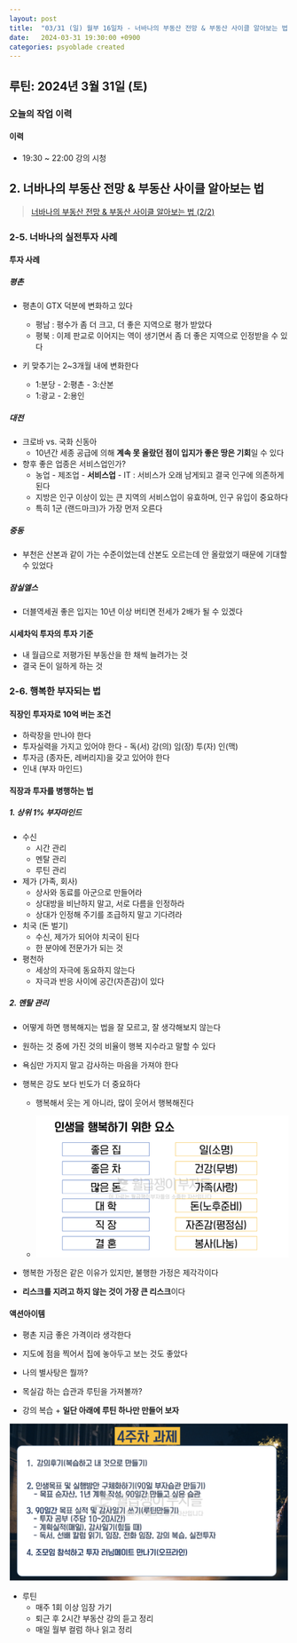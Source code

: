 ```yaml
---
layout: post
title:  "03/31 (일) 월부 16일차 - 너바나의 부동산 전망 & 부동산 사이클 알아보는 법 (2/2)"
date:   2024-03-31 19:30:00 +0900
categories: psyoblade created
---
```


## 루틴: 2024년 3월 31일 (토)

>     

### 오늘의 작업 이력

#### 이력

* 19:30 ~ 22:00 강의 시청

## 2. 너바나의 부동산 전망 & 부동산 사이클 알아보는 법

> [너바나의 부동산 전망 & 부동산 사이클 알아보는 법 (2/2)](https://psyoblade.github.io/psyoblade/created/2024/03/30/weolbu-day15.html)

### 2-5. 너바나의 실전투자 사례

#### 투자 사례

##### 평촌

* 평촌이 GTX 덕분에 변화하고 있다
  * 평남 : 평수가 좀 더 크고, 더 좋은 지역으로 평가 받았다
  * 평북 : 이제 판교로 이어지는 역이 생기면서 좀 더 좋은 지역으로 인정받을 수 있다

* 키 맞추기는 2~3개월 내에 변화한다
  * 1:분당 - 2:평촌 - 3:산본
  * 1:광교 - 2:용인

##### 대전

* 크로바 vs. 국화 신동아
  * 10년간 세종 공급에 의해 **계속 못 올랐던 점이 입지가 좋은 땅은 기회**일 수 있다
* 향후 좋은 업종은 서비스업인가?
  * 농업 - 제조업 - **서비스업** - IT : 서비스가 오래 남게되고 결국 인구에 의존하게 된다
  * 지방은 인구 이상이 있는 큰 지역의 서비스업이 유효하며, 인구 유입이 중요하다
  * 특히 1군 (랜드마크)가 가장 먼저 오른다

##### 중동

* 부천은 산본과 같이 가는 수준이었는데 산본도 오르는데 안 올랐었기 때문에 기대할 수 있었다

##### 잠실엘스

* 더블역세권 좋은 입지는 10년 이상 버티면 전세가 2배가 될 수 있겠다

#### 시세차익 투자의 투자 기준

* 내 월급으로 저평가된 부동산을 한 채씩 늘려가는 것
* 결국 돈이 일하게 하는 것

### 2-6. 행복한 부자되는 법

#### 직장인 투자자로 10억 버는 조건

* 하락장을 만나야 한다
* 투자실력을 가지고 있어야 한다 - 독(서) 강(의) 임(장) 투(자) 인(맥)
* 투자금 (종자돈, 레버리지)을 갖고 있어야 한다
* 인내 (부자 마인드)

#### 직장과 투자를 병행하는 법

##### 1. 상위 1% 부자마인드

* 수신
  * 시간 관리
  * 멘탈 관리
  * 루틴 관리
* 제가 (가족, 회사)
  * 상사와 동료를 아군으로 만들어라
  * 상대방을 비난하지 말고, 서로 다름을 인정하라
  * 상대가 인정해 주기를 조급하지 말고 기다려라
* 치국 (돈 벌기)
  * 수신, 제가가 되어야 치국이 된다
  * 한 분야에 전문가가 되는 것
* 평천하
  * 세상의 자극에 동요하지 않는다
  * 자극과 반응 사이에 공간(자존감)이 있다

##### 2. 멘탈 관리

* 어떻게 하면 행복해지는 법을 잘 모르고, 잘 생각해보지 않는다

* 원하는 것 중에 가진 것의 비율이 행복 지수라고 말할 수 있다

* 욕심만 가지지 말고 감사하는 마음을 가져야 한다

* 행복은 강도 보다 빈도가 더 중요하다

  * 행복해서 웃는 게 아니라, 많이 웃어서 행복해진다

  * ![image-20240402215016556](/private/images/2024-03-31-weolbu-day16/image-20240402215016556.png)

* 행복한 가정은 같은 이유가 있지만, 불행한 가정은 제각각이다

* **리스크를 지려고 하지 않는 것이 가장 큰 리스크**이다



#### 액션아이템

* 평촌 지금 좋은 가격이라 생각한다
* 지도에 점을 찍어서 집에 놓아두고 보는 것도 좋았다
* 나의 별사탕은 뭘까?
* 목실감 하는 습관과 루틴을 가져볼까?

* 강의 복습 + **일단 아래에 루틴 하나만 만들어 보자**

![image-20240402215833576](/private/images/2024-03-31-weolbu-day16/image-20240402215833576.png)

* 루틴
  * 매주 1회 이상 임장 가기
  * 퇴근 후 2시간 부동산 강의 듣고 정리
  * 매일 월부 컬럼 하나 읽고 정리
